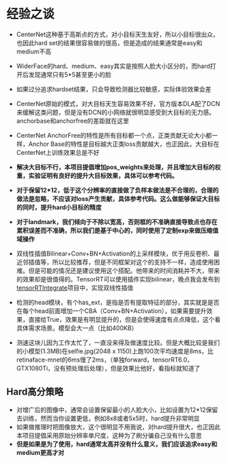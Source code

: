 # 经验之谈

* CenterNet这种基于高斯点的方式，对小目标天生友好，所以小目标很出众，也因此hard set的结果很容易做的很高，但是造成的结果通常是easy和medium不高
* WiderFace的hard、medium、easy其实是按照人脸大小区分的，而hard打开后发现通常只有5*5甚至更小的脸
* 如果过分追求hardset结果，只会导致检测器比较敏感，实际体验效果会差
* CenterNet原始的模式，对大目标天生容易效果不好，官方版本DLA配了DCN来缓解这类问题，但是没有DCN的小网络就很明显感受到大目标的无力感。anchorbase和anchorfree的差距就在这里
* CenterNet AnchorFree的特性是所有目标都一个点，正类贡献无论大小都一样，Anchor Base的特性是目标越大正类loss贡献越大，也正因此，大目标在CenterNet上训练效果总是不好
* **解决大目标不行，本项目提倡增加pos_weights来处理，并且增加大目标的权重，实验证明有良好的提升大目标效果，具体可以参考代码。**
* **对于保留12*12，低于这个分辨率的直接做了负样本做法是不合理的，合理的做法是忽略，不应该对loss产生贡献，具体参考代码。这么做能够保证大目标的同时，提升hard小目标的精度**
* **对于landmark，我们倾向于不除以宽高，否则框的不准确直接导致点也存在累积误差而不准确，所以我们是基于中心的，同时使用了定制exp来做压缩值域操作**
* 双线性插值Bilinear+Conv+BN+Activation的上采样模块，优于用反卷积、最近邻插值等，所以比较推荐，但是不同框架对这个的支持不一样，造成使用困难。但是可能的情况还是建议使用这个搭配。他带来的时间消耗并不大，带来的效果却是很值得的。TensorRT可以使用插件实现bilinear，晚点我会发布到[tensorRTIntegrate](https://github.com/dlunion/tensorRTIntegrate)项目中，实现双线性插值
* 检测的head模块，有个has_ext，是指是否有提取特征的部分，其实就是是否在每个head前面增加一个CBA（Conv+BN+Activation），如果需要提升效果，直接给True，效果是有明显提升的，但是会使得速度有点点降低，这个看具体需求场景。模型会大一点（比如400KB）

* 测速这块儿因为工作太忙了，一直没来得及做速度比较。但是大概比较是我们的小模型(1.3MB)在selfie.jpg(2048 x 1150)上跑100次平均速度是8ms，比retinaface-mnet的6ms慢了2ms，（单独forward，tensorRT6.0，GTX1080Ti，没有预处理后处理），但是效果比他好，看指标就知道了



## Hard高分策略

* 对增广后的图像中，通常会设置保留最小的人脸大小，比如设置为12*12保留去训练，然而当你设置更低，例如8x8或者5x5时，hard提升非常明显
* 如果做推理时把图像放大，这个很明显不用我说，对hard提升很大，也正因此本项目提倡采用原始分辨率单尺度，这种为了刷分骗自己没有什么意思
* **但是如果是为了使用，hard通常太高并没有什么意义，我们应该追求easy和medium更高才对**
